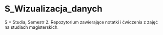 # S_Wizualizacja_danych
S = Studia, Semestr 2. Repozytorium zawierające notatki i ćwiczenia z zajęć na studiach magisterskich.
